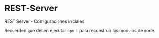 # REST-Server
REST Server - Configuraciones iniciales 

Recuerden que deben ejecutar ``` npm i ``` para reconstruir los modulos de node


